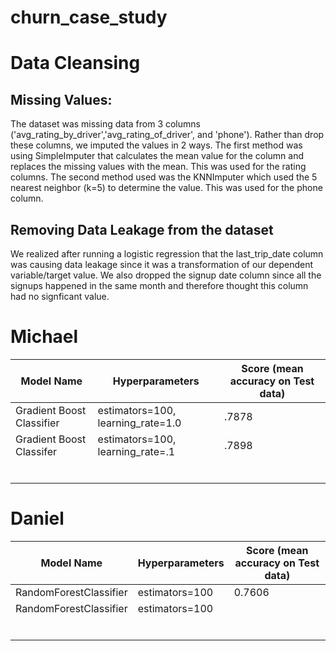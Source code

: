 
# churn_case_study

# Data Cleansing

## Missing Values:
The dataset was missing data from 3 columns ('avg_rating_by_driver','avg_rating_of_driver', and 'phone'). Rather than drop these columns, we imputed the values in 2 ways. The first method was using SimpleImputer that calculates the mean value for the column and replaces the missing values with the mean. This was used for the rating columns. The second method used was the KNNImputer which used the 5 nearest neighbor (k=5) to determine the value. This was used for the phone column. 

## Removing Data Leakage from the dataset
We realized after running a logistic regression that the last_trip_date column was causing data leakage since it was a transformation of our dependent variable/target value. We also dropped the signup date column since all the signups happened in the same month and therefore thought this column had no signficant value.

# Michael
|Model Name|Hyperparameters|Score (mean accuracy on Test data)|
|----------|---------------|-----|
| Gradient Boost Classifier|estimators=100, learning_rate=1.0| .7878|
| Gradient Boost Classifer|estimators=100, learning_rate=.1| .7898|
|         |               |      |
|         |               |      |
|         |               |      |
|         |               |      |
|         |               |      |
|         |               |      |


# Daniel
|Model Name|Hyperparameters|Score (mean accuracy on Test data)|
|----------|---------------|-----|
| RandomForestClassifier|estimators=100| 0.7606|
| RandomForestClassifier|estimators=100| |
|         |               |      |
|         |               |      |
|         |               |      |
|         |               |      |
|         |               |      |
|         |               |      |


